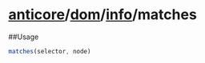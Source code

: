 # [anticore](../../../../../#reference)/[dom](../../#reference)/[info](../#reference)/<a name="reference">matches</a>

##Usage

```js
matches(selector, node)
```